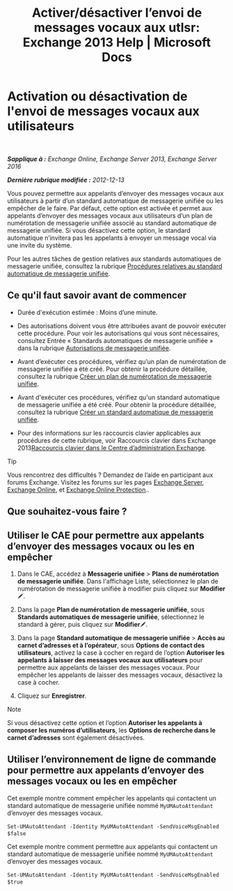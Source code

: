 ﻿---
title: "Activer/désactiver l’envoi de messages vocaux aux utlsr: Exchange 2013 Help | Microsoft Docs"
TOCTitle: Activation ou désactivation de l'envoi de messages vocaux aux utilisateurs
ms:assetid: faa300d8-2534-40db-8ef9-428be8bb7934
ms:mtpsurl: https://technet.microsoft.com/fr-fr/library/Dd351277(v=EXCHG.150)
ms:contentKeyID: 52057195
ms.date: 05/23/2018
mtps_version: v=EXCHG.150
ms.translationtype: MT
---

# Activation ou désactivation de l'envoi de messages vocaux aux utilisateurs

 

_**Sapplique à :** Exchange Online, Exchange Server 2013, Exchange Server 2016_

_**Dernière rubrique modifiée :** 2012-12-13_

Vous pouvez permettre aux appelants d’envoyer des messages vocaux aux utilisateurs à partir d’un standard automatique de messagerie unifiée ou les empêcher de le faire. Par défaut, cette option est activée et permet aux appelants d’envoyer des messages vocaux aux utilisateurs d’un plan de numérotation de messagerie unifiée associé au standard automatique de messagerie unifiée. Si vous désactivez cette option, le standard automatique n’invitera pas les appelants à envoyer un message vocal via une invite du système.

Pour les autres tâches de gestion relatives aux standards automatiques de messagerie unifiée, consultez la rubrique [Procédures relatives au standard automatique de messagerie unifiée](um-auto-attendant-procedures-exchange-2013-help.md).

## Ce qu'il faut savoir avant de commencer

  - Durée d'exécution estimée : Moins d’une minute.

  - Des autorisations doivent vous être attribuées avant de pouvoir exécuter cette procédure. Pour voir les autorisations qui vous sont nécessaires, consultez Entrée « Standards automatiques de messagerie unifiée » dans la rubrique [Autorisations de messagerie unifiée](unified-messaging-permissions-exchange-2013-help.md).

  - Avant d’exécuter ces procédures, vérifiez qu’un plan de numérotation de messagerie unifiée a été créé. Pour obtenir la procédure détaillée, consultez la rubrique [Créer un plan de numérotation de messagerie unifiée](create-a-um-dial-plan-exchange-2013-help.md).

  - Avant d'exécuter ces procédures, vérifiez qu'un standard automatique de messagerie unifiée a été créé. Pour obtenir la procédure détaillée, consultez la rubrique [Créer un standard automatique de messagerie unifiée](create-a-um-auto-attendant-exchange-2013-help.md).

  - Pour des informations sur les raccourcis clavier applicables aux procédures de cette rubrique, voir Raccourcis clavier dans Exchange 2013[Raccourcis clavier dans le Centre d’administration Exchange](keyboard-shortcuts-in-the-exchange-admin-center-exchange-online-protection-help.md).

> [!TIP]
> Vous rencontrez des difficultés ? Demandez de l’aide en participant aux forums Exchange. Visitez les forums sur les pages <a href="https://go.microsoft.com/fwlink/p/?linkid=60612">Exchange Server</a>, <a href="https://go.microsoft.com/fwlink/p/?linkid=267542">Exchange Online</a>, et <a href="https://go.microsoft.com/fwlink/p/?linkid=285351">Exchange Online Protection</a>..


## Que souhaitez-vous faire ?

## Utiliser le CAE pour permettre aux appelants d’envoyer des messages vocaux ou les en empêcher

1.  Dans le CAE, accédez à **Messagerie unifiée** \> **Plans de numérotation de messagerie unifiée**. Dans l'affichage Liste, sélectionnez le plan de numérotation de messagerie unifiée à modifier puis cliquez sur **Modifier**![Icône Modifier](images/Bb124582.6f53ccb2-1f13-4c02-bea0-30690e6ea71d(EXCHG.150).gif "Icône Modifier").

2.  Dans la page **Plan de numérotation de messagerie unifiée**, sous **Standards automatiques de messagerie unifiée**, sélectionnez le standard à gérer, puis cliquez sur **Modifier**![Icône Modifier](images/Bb124582.6f53ccb2-1f13-4c02-bea0-30690e6ea71d(EXCHG.150).gif "Icône Modifier").

3.  Dans la page **Standard automatique de messagerie unifiée** \> **Accès au carnet d’adresses et à l’opérateur**, sous **Options de contact des utilisateurs**, activez la case à cocher en regard de l’option **Autoriser les appelants à laisser des messages vocaux aux utilisateurs** pour permettre aux appelants de laisser des messages vocaux. Pour empêcher les appelants de laisser des messages vocaux, désactivez la case à cocher.

4.  Cliquez sur **Enregistrer**.

> [!NOTE]
> Si vous désactivez cette option et l’option <strong>Autoriser les appelants à composer les numéros d’utilisateurs</strong>, les <strong>Options de recherche dans le carnet d’adresses</strong> sont également désactivées.


## Utiliser l’environnement de ligne de commande pour permettre aux appelants d’envoyer des messages vocaux ou les en empêcher

Cet exemple montre comment empêcher les appelants qui contactent un standard automatique de messagerie unifiée nommé `MyUMAutoAttendant` d’envoyer des messages vocaux.

    Set-UMAutoAttendant -Identity MyUMAutoAttendant -SendVoiceMsgEnabled $false

Cet exemple montre comment permettre aux appelants qui contactent un standard automatique de messagerie unifiée nommé `MyUMAutoAttendant` d’envoyer des messages vocaux.

    Set-UMAutoAttendant -Identity MyUMAutoAttendant -SendVoiceMsgEnabled $true

